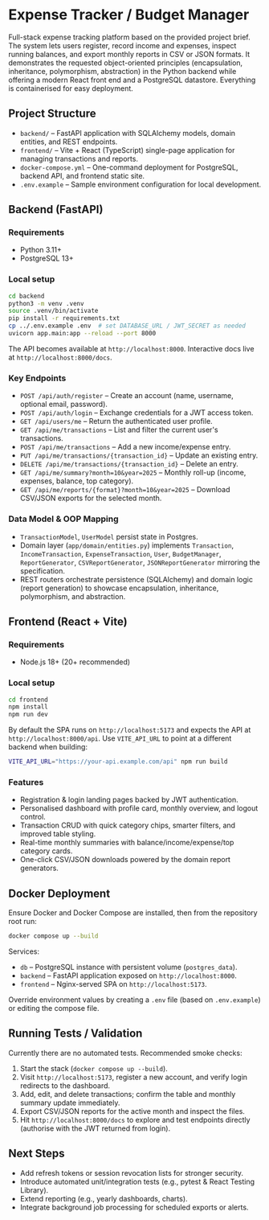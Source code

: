 # Expense Tracker / Budget Manager

Full-stack expense tracking platform based on the provided project brief. The system lets users register, record income and expenses, inspect running balances, and export monthly reports in CSV or JSON formats. It demonstrates the requested object-oriented principles (encapsulation, inheritance, polymorphism, abstraction) in the Python backend while offering a modern React front end and a PostgreSQL datastore. Everything is containerised for easy deployment.

## Project Structure

- `backend/` – FastAPI application with SQLAlchemy models, domain entities, and REST endpoints.
- `frontend/` – Vite + React (TypeScript) single-page application for managing transactions and reports.
- `docker-compose.yml` – One-command deployment for PostgreSQL, backend API, and frontend static site.
- `.env.example` – Sample environment configuration for local development.

## Backend (FastAPI)

### Requirements

- Python 3.11+
- PostgreSQL 13+

### Local setup

```bash
cd backend
python3 -m venv .venv
source .venv/bin/activate
pip install -r requirements.txt
cp ../.env.example .env  # set DATABASE_URL / JWT_SECRET as needed
uvicorn app.main:app --reload --port 8000
```

The API becomes available at `http://localhost:8000`. Interactive docs live at `http://localhost:8000/docs`.

### Key Endpoints

- `POST /api/auth/register` – Create an account (name, username, optional email, password).
- `POST /api/auth/login` – Exchange credentials for a JWT access token.
- `GET /api/users/me` – Return the authenticated user profile.
- `GET /api/me/transactions` – List and filter the current user's transactions.
- `POST /api/me/transactions` – Add a new income/expense entry.
- `PUT /api/me/transactions/{transaction_id}` – Update an existing entry.
- `DELETE /api/me/transactions/{transaction_id}` – Delete an entry.
- `GET /api/me/summary?month=10&year=2025` – Monthly roll-up (income, expenses, balance, top category).
- `GET /api/me/reports/{format}?month=10&year=2025` – Download CSV/JSON exports for the selected month.

### Data Model & OOP Mapping

- `TransactionModel`, `UserModel` persist state in Postgres.
- Domain layer (`app/domain/entities.py`) implements `Transaction`, `IncomeTransaction`, `ExpenseTransaction`, `User`, `BudgetManager`, `ReportGenerator`, `CSVReportGenerator`, `JSONReportGenerator` mirroring the specification.
- REST routers orchestrate persistence (SQLAlchemy) and domain logic (report generation) to showcase encapsulation, inheritance, polymorphism, and abstraction.

## Frontend (React + Vite)

### Requirements

- Node.js 18+ (20+ recommended)

### Local setup

```bash
cd frontend
npm install
npm run dev
```

By default the SPA runs on `http://localhost:5173` and expects the API at `http://localhost:8000/api`. Use `VITE_API_URL` to point at a different backend when building:

```bash
VITE_API_URL="https://your-api.example.com/api" npm run build
```

### Features

- Registration & login landing pages backed by JWT authentication.
- Personalised dashboard with profile card, monthly overview, and logout control.
- Transaction CRUD with quick category chips, smarter filters, and improved table styling.
- Real-time monthly summaries with balance/income/expense/top category cards.
- One-click CSV/JSON downloads powered by the domain report generators.

## Docker Deployment

Ensure Docker and Docker Compose are installed, then from the repository root run:

```bash
docker compose up --build
```

Services:

- `db` – PostgreSQL instance with persistent volume (`postgres_data`).
- `backend` – FastAPI application exposed on `http://localhost:8000`.
- `frontend` – Nginx-served SPA on `http://localhost:5173`.

Override environment values by creating a `.env` file (based on `.env.example`) or editing the compose file.

## Running Tests / Validation

Currently there are no automated tests. Recommended smoke checks:

1. Start the stack (`docker compose up --build`).
2. Visit `http://localhost:5173`, register a new account, and verify login redirects to the dashboard.
3. Add, edit, and delete transactions; confirm the table and monthly summary update immediately.
4. Export CSV/JSON reports for the active month and inspect the files.
5. Hit `http://localhost:8000/docs` to explore and test endpoints directly (authorise with the JWT returned from login).

## Next Steps

- Add refresh tokens or session revocation lists for stronger security.
- Introduce automated unit/integration tests (e.g., pytest & React Testing Library).
- Extend reporting (e.g., yearly dashboards, charts).
- Integrate background job processing for scheduled exports or alerts.
